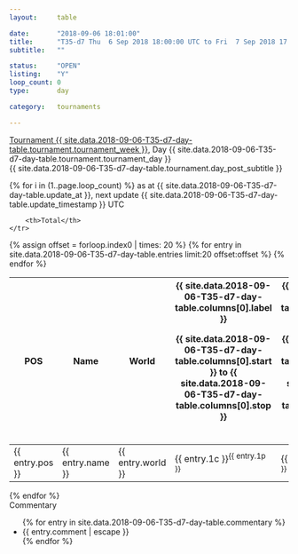 ```yaml
---
layout: 	table

date: 		"2018-09-06 18:01:00"
title: 		"T35-d7 Thu  6 Sep 2018 18:00:00 UTC to Fri  7 Sep 2018 17:59:59 UTC"
subtitle: 	""

status:     "OPEN"
listing:    "Y"
loop_count: 0
type:       day

category: 	tournaments

---
```

<div class="table_header">
    <span class="table_title">
        <a href="{{ site.data.2018-09-06-T35-d7-day-table.tournament.week_results_table_url }}">
        Tournament {{ site.data.2018-09-06-T35-d7-day-table.tournament.tournament_week }}</a>, Day {{ site.data.2018-09-06-T35-d7-day-table.tournament.tournament_day }}
    </span><br>
    <span class="table_subtitle">
        {{ site.data.2018-09-06-T35-d7-day-table.tournament.day_post_subtitle }}
    </span>  
</div>

{% for i in (1..page.loop_count) %}
<span class="table_nextupdate">as at {{ site.data.2018-09-06-T35-d7-day-table.update_at }}, next update {{ site.data.2018-09-06-T35-d7-day-table.update_timestamp }} UTC</span> 
<table class="day_table">
  <colgroup>
    <col style="width:18px">
    <col style="width:55px">
    <col style="width:55px">
    <col style="width:12px">
    <col style="width:12px">
    <col style="width:12px">
    <col style="width:12px">
    <col style="width:12px">
    <col style="width:12px">
    <col style="width:12px">
    <col style="width:12px">
    <col style="width:12px">
    <col style="width:12px">
    <col style="width:12px">
    <col style="width:12px">
    <col style="width:12px">
    <col style="width:12px">
    <col style="width:12px">
    <col style="width:12px">
    <col style="width:12px">
    <col style="width:12px">
    <col style="width:12px">
    <col style="width:12px">
    <col style="width:12px">
    <col style="width:12px">
    <col style="width:12px">
    <col style="width:12px">
    <col style="width:18px">
  </colgroup>  
  <thead>
    <tr>
        <th>POS</th>
        <th class="AlignLeft">Name</th>
        <th class="AlignLeft">World</th>

<th><div class="label">{{ site.data.2018-09-06-T35-d7-day-table.columns[0].label }}<p class="onhover">{{ site.data.2018-09-06-T35-d7-day-table.columns[0].start }} to {{ site.data.2018-09-06-T35-d7-day-table.columns[0].stop }}</p></div>​</th>
<th><div class="label">{{ site.data.2018-09-06-T35-d7-day-table.columns[1].label }}<p class="onhover">{{ site.data.2018-09-06-T35-d7-day-table.columns[1].start }} to {{ site.data.2018-09-06-T35-d7-day-table.columns[1].stop }}</p></div>​</th>
<th><div class="label">{{ site.data.2018-09-06-T35-d7-day-table.columns[2].label }}<p class="onhover">{{ site.data.2018-09-06-T35-d7-day-table.columns[2].start }} to {{ site.data.2018-09-06-T35-d7-day-table.columns[2].stop }}</p></div>​</th>
<th><div class="label">{{ site.data.2018-09-06-T35-d7-day-table.columns[3].label }}<p class="onhover">{{ site.data.2018-09-06-T35-d7-day-table.columns[3].start }} to {{ site.data.2018-09-06-T35-d7-day-table.columns[3].stop }}</p></div>​</th>
<th><div class="label">{{ site.data.2018-09-06-T35-d7-day-table.columns[4].label }}<p class="onhover">{{ site.data.2018-09-06-T35-d7-day-table.columns[4].start }} to {{ site.data.2018-09-06-T35-d7-day-table.columns[4].stop }}</p></div>​</th>
<th><div class="label">{{ site.data.2018-09-06-T35-d7-day-table.columns[5].label }}<p class="onhover">{{ site.data.2018-09-06-T35-d7-day-table.columns[5].start }} to {{ site.data.2018-09-06-T35-d7-day-table.columns[5].stop }}</p></div>​</th>
<th><div class="label">{{ site.data.2018-09-06-T35-d7-day-table.columns[6].label }}<p class="onhover">{{ site.data.2018-09-06-T35-d7-day-table.columns[6].start }} to {{ site.data.2018-09-06-T35-d7-day-table.columns[6].stop }}</p></div>​</th>
<th><div class="label">{{ site.data.2018-09-06-T35-d7-day-table.columns[7].label }}<p class="onhover">{{ site.data.2018-09-06-T35-d7-day-table.columns[7].start }} to {{ site.data.2018-09-06-T35-d7-day-table.columns[7].stop }}</p></div>​</th>
<th><div class="label">{{ site.data.2018-09-06-T35-d7-day-table.columns[8].label }}<p class="onhover">{{ site.data.2018-09-06-T35-d7-day-table.columns[8].start }} to {{ site.data.2018-09-06-T35-d7-day-table.columns[8].stop }}</p></div>​</th>
<th><div class="label">{{ site.data.2018-09-06-T35-d7-day-table.columns[9].label }}<p class="onhover">{{ site.data.2018-09-06-T35-d7-day-table.columns[9].start }} to {{ site.data.2018-09-06-T35-d7-day-table.columns[9].stop }}</p></div>​</th>
<th><div class="label">{{ site.data.2018-09-06-T35-d7-day-table.columns[10].label }}<p class="onhover">{{ site.data.2018-09-06-T35-d7-day-table.columns[10].start }} to {{ site.data.2018-09-06-T35-d7-day-table.columns[10].stop }}</p></div>​</th>

<th><div class="label">{{ site.data.2018-09-06-T35-d7-day-table.columns[11].label }}<p class="onhover">{{ site.data.2018-09-06-T35-d7-day-table.columns[11].start }} to {{ site.data.2018-09-06-T35-d7-day-table.columns[11].stop }}</p></div>​</th>
<th><div class="label">{{ site.data.2018-09-06-T35-d7-day-table.columns[12].label }}<p class="onhover">{{ site.data.2018-09-06-T35-d7-day-table.columns[12].start }} to {{ site.data.2018-09-06-T35-d7-day-table.columns[12].stop }}</p></div>​</th>
<th><div class="label">{{ site.data.2018-09-06-T35-d7-day-table.columns[13].label }}<p class="onhover">{{ site.data.2018-09-06-T35-d7-day-table.columns[13].start }} to {{ site.data.2018-09-06-T35-d7-day-table.columns[13].stop }}</p></div>​</th>
<th><div class="label">{{ site.data.2018-09-06-T35-d7-day-table.columns[14].label }}<p class="onhover">{{ site.data.2018-09-06-T35-d7-day-table.columns[14].start }} to {{ site.data.2018-09-06-T35-d7-day-table.columns[14].stop }}</p></div>​</th>
<th><div class="label">{{ site.data.2018-09-06-T35-d7-day-table.columns[15].label }}<p class="onhover">{{ site.data.2018-09-06-T35-d7-day-table.columns[15].start }} to {{ site.data.2018-09-06-T35-d7-day-table.columns[15].stop }}</p></div>​</th>
<th><div class="label">{{ site.data.2018-09-06-T35-d7-day-table.columns[16].label }}<p class="onhover">{{ site.data.2018-09-06-T35-d7-day-table.columns[16].start }} to {{ site.data.2018-09-06-T35-d7-day-table.columns[16].stop }}</p></div>​</th>
<th><div class="label">{{ site.data.2018-09-06-T35-d7-day-table.columns[17].label }}<p class="onhover">{{ site.data.2018-09-06-T35-d7-day-table.columns[17].start }} to {{ site.data.2018-09-06-T35-d7-day-table.columns[17].stop }}</p></div>​</th>
<th><div class="label">{{ site.data.2018-09-06-T35-d7-day-table.columns[18].label }}<p class="onhover">{{ site.data.2018-09-06-T35-d7-day-table.columns[18].start }} to {{ site.data.2018-09-06-T35-d7-day-table.columns[18].stop }}</p></div>​</th>
<th><div class="label">{{ site.data.2018-09-06-T35-d7-day-table.columns[19].label }}<p class="onhover">{{ site.data.2018-09-06-T35-d7-day-table.columns[19].start }} to {{ site.data.2018-09-06-T35-d7-day-table.columns[19].stop }}</p></div>​</th>
<th><div class="label">{{ site.data.2018-09-06-T35-d7-day-table.columns[20].label }}<p class="onhover">{{ site.data.2018-09-06-T35-d7-day-table.columns[20].start }} to {{ site.data.2018-09-06-T35-d7-day-table.columns[20].stop }}</p></div>​</th>

<th><div class="label">{{ site.data.2018-09-06-T35-d7-day-table.columns[21].label }}<p class="onhover">{{ site.data.2018-09-06-T35-d7-day-table.columns[21].start }} to {{ site.data.2018-09-06-T35-d7-day-table.columns[21].stop }}</p></div>​</th>
<th><div class="label">{{ site.data.2018-09-06-T35-d7-day-table.columns[22].label }}<p class="onhover">{{ site.data.2018-09-06-T35-d7-day-table.columns[22].start }} to {{ site.data.2018-09-06-T35-d7-day-table.columns[22].stop }}</p></div>​</th>
<th><div class="label">{{ site.data.2018-09-06-T35-d7-day-table.columns[23].label }}<p class="onhover">{{ site.data.2018-09-06-T35-d7-day-table.columns[23].start }} to {{ site.data.2018-09-06-T35-d7-day-table.columns[23].stop }}</p></div>​</th>

        <th>Total</th>
    </tr>
  </thead>
  {% assign offset = forloop.index0 | times: 20 %}
<tbody>
{% for entry in site.data.2018-09-06-T35-d7-day-table.entries limit:20 offset:offset %}
  <tr>
    <td class="pl{{ entry.pos }}">{{ entry.pos }}</td>
    <td class="AlignLeft">{{ entry.name }}</td>
    <td class="AlignLeft">{{ entry.world }}</td>
    <td class="pl{{ entry.1p }}">{{ entry.1c }}<sup>{{ entry.1p }}</sup></td>
    <td class="pl{{ entry.2p }}">{{ entry.2c }}<sup>{{ entry.2p }}</sup></td>
    <td class="pl{{ entry.3p }}">{{ entry.3c }}<sup>{{ entry.3p }}</sup></td>
    <td class="pl{{ entry.4p }}">{{ entry.4c }}<sup>{{ entry.4p }}</sup></td>
    <td class="pl{{ entry.5p }}">{{ entry.5c }}<sup>{{ entry.5p }}</sup></td>
    <td class="pl{{ entry.6p }}">{{ entry.6c }}<sup>{{ entry.6p }}</sup></td>
    <td class="pl{{ entry.7p }}">{{ entry.7c }}<sup>{{ entry.7p }}</sup></td>
    <td class="pl{{ entry.8p }}">{{ entry.8c }}<sup>{{ entry.8p }}</sup></td>
    <td class="pl{{ entry.9p }}">{{ entry.9c }}<sup>{{ entry.9p }}</sup></td>
    <td class="pl{{ entry.10p }}">{{ entry.10c }}<sup>{{ entry.10p }}</sup></td>
    <td class="pl{{ entry.11p }}">{{ entry.11c }}<sup>{{ entry.11p }}</sup></td>
    <td class="pl{{ entry.12p }}">{{ entry.12c }}<sup>{{ entry.12p }}</sup></td>
    <td class="pl{{ entry.13p }}">{{ entry.13c }}<sup>{{ entry.13p }}</sup></td>
    <td class="pl{{ entry.14p }}">{{ entry.14c }}<sup>{{ entry.14p }}</sup></td>
    <td class="pl{{ entry.15p }}">{{ entry.15c }}<sup>{{ entry.15p }}</sup></td>
    <td class="pl{{ entry.16p }}">{{ entry.16c }}<sup>{{ entry.16p }}</sup></td>
    <td class="pl{{ entry.17p }}">{{ entry.17c }}<sup>{{ entry.17p }}</sup></td>
    <td class="pl{{ entry.18p }}">{{ entry.18c }}<sup>{{ entry.18p }}</sup></td>
    <td class="pl{{ entry.19p }}">{{ entry.19c }}<sup>{{ entry.19p }}</sup></td>
    <td class="pl{{ entry.20p }}">{{ entry.20c }}<sup>{{ entry.20p }}</sup></td>
    <td class="pl{{ entry.21p }}">{{ entry.21c }}<sup>{{ entry.21p }}</sup></td>
    <td class="pl{{ entry.22p }}">{{ entry.22c }}<sup>{{ entry.22p }}</sup></td>
    <td class="pl{{ entry.23p }}">{{ entry.23c }}<sup>{{ entry.23p }}</sup></td>
    <td class="pl{{ entry.24p }}">{{ entry.24c }}<sup>{{ entry.24p }}</sup></td>
    <td>{{ entry.total }}</td>
  </tr>
{% endfor %}  
</tbody>
</table>
<div class="leaderboard"></div>
{% endfor %}

<div class="commentary">
  <span class="commentary_title">Commentary</span>
  <ul>
    {% for entry in site.data.2018-09-06-T35-d7-day-table.commentary %}
    <li class="commentary_list">{{ entry.comment | escape }}</li>
    {% endfor %}
  </ul>
</div>



